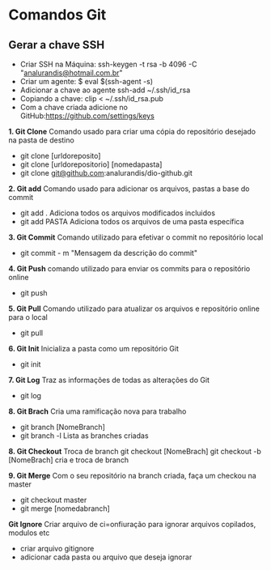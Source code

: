 
# Comandos Git 

## Gerar a chave SSH

 - Criar SSH na Máquina: ssh-keygen -t rsa -b 4096 -C
   "analurandis@hotmail.com.br"
 - Criar um agente: $ eval $(ssh-agent -s)
 -  Adicionar a chave ao agente ssh-add ~/.ssh/id_rsa
 -  Copiando a chave: clip < ~/.ssh/id_rsa.pub
 - Com a chave criada adicione no GitHub:https://github.com/settings/keys


**1. Git Clone**
Comando usado para criar uma cópia do repositório desejado na pasta de destino
- git clone [urldoreposito] 
- git clone [urldorepositorio] [nomedapasta]
- git clone git@github.com:analurandis/dio-github.git

**2. Git add**
Comando usado para adicionar os arquivos, pastas a base do commit
- git add . Adiciona todos os arquivos modificados incluidos
- git add PASTA Adiciona todos os arquivos de uma pasta específica 

**3. Git Commit**
Comando utilizado para efetivar o commit no repositório local
- git commit - m "Mensagem da descrição do commit"

**4. Git Push**
comando utilizado para enviar os commits para o repositório online
- git push

**5. Git Pull**
Comando utilizado para atualizar os arquivos e repositório online para o local

- git pull

**6. Git Init**
Inicializa a pasta como um repositório Git
- git init

**7. Git Log**
Traz as informações de todas as alterações do Git 
- git log

**8. Git Brach**
Cria uma ramificação nova para trabalho
- git branch [NomeBranch]
- git branch -l Lista as branches criadas

**8. Git Checkout**
Troca de branch 
git checkout [NomeBrach]
git checkout -b [NomeBrach] cria e troca de branch

**9. Git Merge**
Com o seu repositório na branch criada, faça um checkou na master
- git checkout master
- git merge [nomedabranch]

**Git Ignore**
Criar arquivo de ci=onfiuração para ignorar arquivos copilados, modulos etc
- criar arquivo gitignore
- adicionar cada pasta ou arquivo que deseja ignorar

